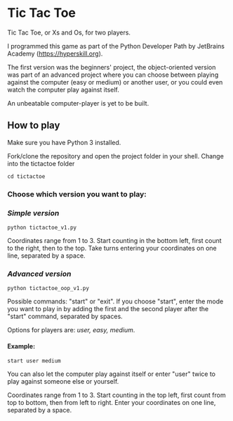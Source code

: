 # Tic Tac Toe

Tic Tac Toe, or Xs and Os, for two players.

I programmed this game as part of the Python Developer Path by JetBrains Academy (https://hyperskill.org).

The first version was the beginners' project, the object-oriented version was part of an advanced project where you can choose between playing against the computer (easy or medium) or another user, or you could even watch the computer play against itself.

An unbeatable computer-player is yet to be built.

## How to play

Make sure you have Python 3 installed.

Fork/clone the repository and open the project folder in your shell.
Change into the tictactoe folder

```
cd tictactoe
```

### Choose which version you want to play:

### <i>Simple version</i>

```
python tictactoe_v1.py
```

Coordinates range from 1 to 3. Start counting in the bottom left, first count to the right, then to the top.
Take turns entering your coordinates on one line, separated by a space.

### <i>Advanced version</i>

```
python tictactoe_oop_v1.py
```

Possible commands: "start" or "exit".
If you choose "start", enter the mode you want to play in by adding the first and the second player after the "start" command, separated by spaces.

Options for players are: <i>user, easy, medium</i>.

#### Example:

```
start user medium
```

You can also let the computer play against itself or enter "user" twice to play against someone else or yourself.

Coordinates range from 1 to 3. Start counting in the top left, first count from top to bottom, then from left to right. Enter your coordinates on one line, separated by a space.

